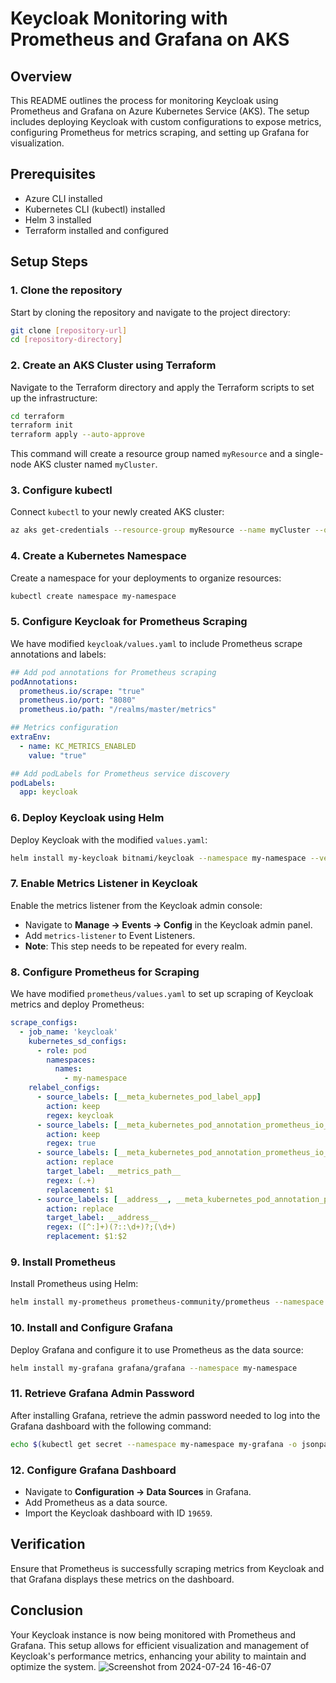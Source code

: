 # Keycloak Monitoring with Prometheus and Grafana on AKS

## Overview

This README outlines the process for monitoring Keycloak using Prometheus and Grafana on Azure Kubernetes Service (AKS). The setup includes deploying Keycloak with custom configurations to expose metrics, configuring Prometheus for metrics scraping, and setting up Grafana for visualization.

## Prerequisites

- Azure CLI installed
- Kubernetes CLI (kubectl) installed
- Helm 3 installed
- Terraform installed and configured

## Setup Steps

### 1. Clone the repository

Start by cloning the repository and navigate to the project directory:
```bash
git clone [repository-url]
cd [repository-directory]
```

### 2. Create an AKS Cluster using Terraform

Navigate to the Terraform directory and apply the Terraform scripts to set up the infrastructure:
```bash
cd terraform
terraform init
terraform apply --auto-approve
```
This command will create a resource group named `myResource` and a single-node AKS cluster named `myCluster`.

### 3. Configure kubectl

Connect `kubectl` to your newly created AKS cluster:
```bash
az aks get-credentials --resource-group myResource --name myCluster --overwrite-existing
```

### 4. Create a Kubernetes Namespace

Create a namespace for your deployments to organize resources:
```bash
kubectl create namespace my-namespace
```

### 5. Configure Keycloak for Prometheus Scraping

We have modified `keycloak/values.yaml` to include Prometheus scrape annotations and labels:
```yaml
## Add pod annotations for Prometheus scraping
podAnnotations:
  prometheus.io/scrape: "true"
  prometheus.io/port: "8080"
  prometheus.io/path: "/realms/master/metrics"

## Metrics configuration
extraEnv:
  - name: KC_METRICS_ENABLED
    value: "true"

## Add podLabels for Prometheus service discovery
podLabels:
  app: keycloak
```

### 6. Deploy Keycloak using Helm

Deploy Keycloak with the modified `values.yaml`:
```bash
helm install my-keycloak bitnami/keycloak --namespace my-namespace --version 20.0.1 -f keycloak/values.yaml
```

### 7. Enable Metrics Listener in Keycloak

Enable the metrics listener from the Keycloak admin console:
- Navigate to **Manage -> Events -> Config** in the Keycloak admin panel.
- Add `metrics-listener` to Event Listeners.
- **Note**: This step needs to be repeated for every realm.

### 8. Configure Prometheus for Scraping

We have modified `prometheus/values.yaml` to set up scraping of Keycloak metrics and deploy Prometheus:
```yaml
scrape_configs:
  - job_name: 'keycloak'
    kubernetes_sd_configs:
      - role: pod  
        namespaces:
          names:
            - my-namespace 
    relabel_configs:
      - source_labels: [__meta_kubernetes_pod_label_app] 
        action: keep
        regex: keycloak  
      - source_labels: [__meta_kubernetes_pod_annotation_prometheus_io_scrape]
        action: keep
        regex: true  
      - source_labels: [__meta_kubernetes_pod_annotation_prometheus_io_path]
        action: replace
        target_label: __metrics_path__
        regex: (.+)
        replacement: $1  
      - source_labels: [__address__, __meta_kubernetes_pod_annotation_prometheus_io_port]
        action: replace
        target_label: __address__
        regex: ([^:]+)(?::\d+)?;(\d+)
        replacement: $1:$2  
```

### 9. Install Prometheus

Install Prometheus using Helm:
```bash
helm install my-prometheus prometheus-community/prometheus --namespace my-namespace -f prometheus/values.yaml
```

### 10. Install and Configure Grafana

Deploy Grafana and configure it to use Prometheus as the data source:
```bash
helm install my-grafana grafana/grafana --namespace my-namespace
```

### 11. Retrieve Grafana Admin Password

After installing Grafana, retrieve the admin password needed to log into the Grafana dashboard with the following command:
```bash
echo $(kubectl get secret --namespace my-namespace my-grafana -o jsonpath="{.data.admin-password}" | base64 --decode)
```

### 12. Configure Grafana Dashboard

- Navigate to **Configuration -> Data Sources** in Grafana.
- Add Prometheus as a data source.
- Import the Keycloak dashboard with ID `19659`.

## Verification

Ensure that Prometheus is successfully scraping metrics from Keycloak and that Grafana displays these metrics on the dashboard.

## Conclusion

Your Keycloak instance is now being monitored with Prometheus and Grafana. This setup allows for efficient visualization and management of Keycloak's performance metrics, enhancing your ability to maintain and optimize the system.
![Screenshot from 2024-07-24 16-46-07](https://github.com/user-attachments/assets/22e848c9-357d-4547-b509-a9a92951302a)
